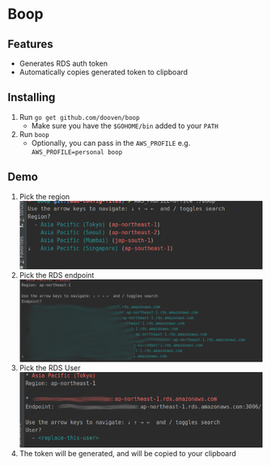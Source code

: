 # Boop

## Features
* Generates RDS auth token
* Automatically copies generated token to clipboard



## Installing 
1. Run `go get github.com/dooven/boop `
    * Make sure you have the `$GOHOME/bin` added to your `PATH`
2. Run `boop` 
    * Optionally, you can pass in the `AWS_PROFILE` e.g. `AWS_PROFILE=personal boop`
    
## Demo
1. Pick the region  ![region](./screenshots/1.png)
2. Pick the RDS endpoint  ![endpoint](./screenshots/2.png)
3. Pick the RDS User  ![rds_user](./screenshots/3.png)
4. The token will be generated, and will be copied to your clipboard

